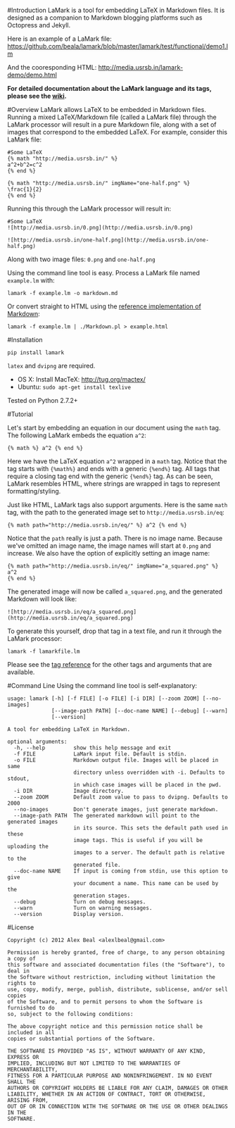 #Introduction
LaMark is a tool for embedding LaTeX in Markdown files. It is designed as a companion to Markdown blogging platforms such as Octopress and Jekyll.

Here is an example of a LaMark file: https://github.com/beala/lamark/blob/master/lamark/test/functional/demo1.lm

And the cooresponding HTML: http://media.usrsb.in/lamark-demo/demo.html

**For detailed documentation about the LaMark language and its tags, please see the [wiki](https://github.com/beala/lamark/wiki).**

#Overview
LaMark allows LaTeX to be embedded in Markdown files. Running a mixed LaTeX/Markdown file (called a LaMark file) through the LaMark processor will result in a pure Markdown file, along with a set of images that correspond to the embedded LaTeX. For example, consider this LaMark file:

```
#Some LaTeX
{% math "http://media.usrsb.in/" %}
a^2+b^2=c^2
{% end %}

{% math "http://media.usrsb.in/" imgName="one-half.png" %}
\frac{1}{2}
{% end %}
```

Running this through the LaMark processor will result in:

```
#Some LaTeX
![http://media.usrsb.in/0.png](http://media.usrsb.in/0.png)

![http://media.usrsb.in/one-half.png](http://media.usrsb.in/one-half.png)
```

Along with two image files: `0.png` and `one-half.png`

Using the command line tool is easy. Process a LaMark file named `example.lm` with:

```
lamark -f example.lm -o markdown.md
```

Or convert straight to HTML using the [reference implementation of Markdown](http://daringfireball.net/projects/markdown/):

```
lamark -f example.lm | ./Markdown.pl > example.html
```

#Installation

`pip install lamark`

`latex` and `dvipng` are required.

- OS X: Install MacTeX: http://tug.org/mactex/
- Ubuntu: `sudo apt-get install texlive`

Tested on Python 2.7.2+

#Tutorial

Let's start by embedding an equation in our document using the `math` tag. The following LaMark embeds the equation `a^2`:

```
{% math %} a^2 {% end %}
```

Here we have the LaTeX equation `a^2` wrapped in a `math` tag. Notice that the tag starts with `{%math%}` and ends with a generic `{%end%}` tag. All tags that require a closing tag end with the generic `{%end%}` tag. As can be seen, LaMark resembles HTML, where strings are wrapped in tags to represent formatting/styling.

Just like HTML, LaMark tags also support arguments. Here is the same `math` tag, with the path to the generated image set to `http://media.usrsb.in/eq`:

```
{% math path="http://media.usrsb.in/eq/" %} a^2 {% end %}
```

Notice that the `path` really is just a path. There is no image name. Because we've omitted an image name, the image names will start at `0.png` and increase. We also have the option of explicitly setting an image name:
```
{% math path="http://media.usrsb.in/eq/" imgName="a_squared.png" %}
a^2
{% end %}
```

The generated image will now be called `a_squared.png`, and the generated Markdown will look like:

```
![http://media.usrsb.in/eq/a_squared.png](http://media.usrsb.in/eq/a_squared.png)
```

To generate this yourself, drop that tag in a text file, and run it through the LaMark processor:

```
lamark -f lamarkfile.lm
```

Please see the [tag reference](https://github.com/beala/lamark/wiki/Tag-Reference) for the other tags and arguments that are available.

#Command Line
Using the command line tool is self-explanatory:

```
usage: lamark [-h] [-f FILE] [-o FILE] [-i DIR] [--zoom ZOOM] [--no-images]
              [--image-path PATH] [--doc-name NAME] [--debug] [--warn]
              [--version]

A tool for embedding LaTeX in Markdown.

optional arguments:
  -h, --help         show this help message and exit
  -f FILE            LaMark input file. Default is stdin.
  -o FILE            Markdown output file. Images will be placed in same
                     directory unless overridden with -i. Defaults to stdout,
                     in which case images will be placed in the pwd.
  -i DIR             Image directory.
  --zoom ZOOM        Default zoom value to pass to dvipng. Defaults to 2000
  --no-images        Don't generate images, just generate markdown.
  --image-path PATH  The generated markdown will point to the generated images
                     in its source. This sets the default path used in these
                     image tags. This is useful if you will be uploading the
                     images to a server. The default path is relative to the
                     generated file.
  --doc-name NAME    If input is coming from stdin, use this option to give
                     your document a name. This name can be used by the
                     generation stages.
  --debug            Turn on debug messages.
  --warn             Turn on warning messages.
  --version          Display version.
```

#License

```
Copyright (c) 2012 Alex Beal <alexlbeal@gmail.com>

Permission is hereby granted, free of charge, to any person obtaining a copy of
this software and associated documentation files (the "Software"), to deal in
the Software without restriction, including without limitation the rights to
use, copy, modify, merge, publish, distribute, sublicense, and/or sell copies
of the Software, and to permit persons to whom the Software is furnished to do
so, subject to the following conditions:

The above copyright notice and this permission notice shall be included in all
copies or substantial portions of the Software.

THE SOFTWARE IS PROVIDED "AS IS", WITHOUT WARRANTY OF ANY KIND, EXPRESS OR
IMPLIED, INCLUDING BUT NOT LIMITED TO THE WARRANTIES OF MERCHANTABILITY,
FITNESS FOR A PARTICULAR PURPOSE AND NONINFRINGEMENT. IN NO EVENT SHALL THE
AUTHORS OR COPYRIGHT HOLDERS BE LIABLE FOR ANY CLAIM, DAMAGES OR OTHER
LIABILITY, WHETHER IN AN ACTION OF CONTRACT, TORT OR OTHERWISE, ARISING FROM,
OUT OF OR IN CONNECTION WITH THE SOFTWARE OR THE USE OR OTHER DEALINGS IN THE
SOFTWARE.
```
